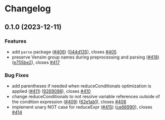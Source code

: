 # Changelog

## 0.1.0 (2023-12-11)


### Features

* add `parse` package ([#406](https://github.com/climateinteractive/SDEverywhere/issues/406)) ([044d135](https://github.com/climateinteractive/SDEverywhere/commit/044d13591613c5c2831c88cef400791b77b94640)), closes [#405](https://github.com/climateinteractive/SDEverywhere/issues/405)
* preserve Vensim group names during preprocessing and parsing ([#418](https://github.com/climateinteractive/SDEverywhere/issues/418)) ([e755be2](https://github.com/climateinteractive/SDEverywhere/commit/e755be210369c7bbb1ea543b9b38e5c1b29ecd15)), closes [#417](https://github.com/climateinteractive/SDEverywhere/issues/417)


### Bug Fixes

* add parentheses if needed when reduceConditionals optimization is applied ([#411](https://github.com/climateinteractive/SDEverywhere/issues/411)) ([9269098](https://github.com/climateinteractive/SDEverywhere/commit/926909866da0f668f0208ae9de07b446679cda7d)), closes [#410](https://github.com/climateinteractive/SDEverywhere/issues/410)
* change reduceConditionals to not resolve variable references outside of the condition expression ([#409](https://github.com/climateinteractive/SDEverywhere/issues/409)) ([62e1ab1](https://github.com/climateinteractive/SDEverywhere/commit/62e1ab1400d887aeccfab9ed406103483c66af95)), closes [#408](https://github.com/climateinteractive/SDEverywhere/issues/408)
* implement unary NOT case for reduceExpr ([#415](https://github.com/climateinteractive/SDEverywhere/issues/415)) ([ce66990](https://github.com/climateinteractive/SDEverywhere/commit/ce669901e84442721dff34768bab80f703fba80f)), closes [#414](https://github.com/climateinteractive/SDEverywhere/issues/414)
